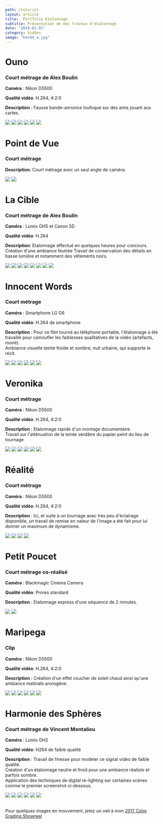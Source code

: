 ```yaml
---
path: /colorist
layout: article
title:  Portfolio Etalonnage
subtitle: Présentation de mes travaux d'étalonnage
date: "2019-01-01"
category: hidden
image: "harm4_a.jpg"
---
```


# Ouno
### Court métrage de Alex Boulin

__Caméra__ : Nikon D5500
  
__Qualité vidéo__: H.264, 4:2:0
  
__Description__ : Fausse bande-annonce loufoque sur des amis jouant aux cartes.


<image-compare>
    <img src="ou2_a.jpg"/>
    <img src="ou2_b.jpg"/>
</image-compare>

<image-compare>
    <img src="ou3_a.jpg"/>
    <img src="ou3_b.jpg"/>
</image-compare>

<image-compare>
    <img src="ou4_a.jpg"/>
    <img src="ou4_b.jpg"/>
</image-compare>





# Point de Vue
### Court métrage

__Description__: Court métrage avec un seul angle de caméra.


<image-compare>
    <img src="pdv1_a.jpg"/>
    <img src="pdv1_b.jpg"/>
</image-compare>


# La Cible
### Court métrage de Alex Boulin

__Caméra__ : Lumix GH5 et Canon 5D  
  
__Qualité vidéo__: H.264  
  
__Description__: Etalonnage effectué en quelques heures pour concours. Création d'une ambiance feutrée
Travail de conservation des détails en basse lumière et notamment des vêtements noirs.

<image-compare>
    <img src="decoy5_a.jpg"/>
    <img src="decoy5_b.jpg"/>
</image-compare>

<image-compare>
    <img src="decoy4_a.jpg"/>
    <img src="decoy4_b.jpg"/>
</image-compare>


<image-compare>
    <img src="decoy2_a.jpg"/>
    <img src="decoy2_b.jpg"/>
</image-compare>

<image-compare>
    <img src="decoy3_a.jpg"/>
    <img src="decoy3_b.jpg"/>
</image-compare>



# Innocent Words
### Court métrage
__Caméra__ : Smartphone LG G6  
  
__Qualité vidéo__: H.264 de smartphone
  
__Description__ : Pour ce film tourné au téléphone portable, 
l'étalonnage a été travaillé pour camoufler les faiblesses qualitatives de la vidéo (artefacts, moiré).  
Ambiance visuelle teinte froide et sombre, nuit urbaine, qui supporte le récit.


<image-compare>
    <img src="IW1A.jpg"/>
    <img src="iw1B.jpg"/>
</image-compare>

<image-compare>
    <img src="IW2A.jpg"/>
    <img src="IW2B.jpg"/>
</image-compare>

<image-compare>
    <img src="IW3A.jpg"/>
    <img src="IW3B.jpg"/>
</image-compare>


# Veronika
### Court métrage
__Caméra__ : Nikon D5500
  
__Qualité vidéo__: H.264, 4:2:0
  
__Description__ : Etalonnage rapide d'un montage documentaire.  
Travail sur l'atténuation de la teinte verdâtre du papier peint du lieu de tournage
  

<image-compare>
    <img src="VER1A.jpg"/>
    <img src="VER1B.jpg"/>
</image-compare>

<image-compare>
    <img src="VER2A.jpg"/>
    <img src="VER2B.jpg"/>
</image-compare>

<image-compare>
    <img src="VER3A.jpg"/>
    <img src="VER3B.jpg"/>
</image-compare>

# Réalité
### Court métrage
__Caméra__ : Nikon D5500  
  
__Qualité vidéo__: H.264, 4:2:0   
  
__Description__ : Ici, et suite à un tournage avec très peu d'éclairage disponible, 
un travail de remise en valeur de l'image a été fait pour lui donner un maximum de dynamisme.  
  

<image-compare>
    <img src="real2_a.jpg"/>
    <img src="real2_b.jpg"/>
</image-compare>

<image-compare>
    <img src="real1a.jpg"/>
    <img src="real1b.jpg"/>
</image-compare>


# Petit Poucet
### Court métrage co-réalisé
__Caméra__ : Blackmagic Cinema Camera  
  
__Qualité vidéo__: Prores standard   
  
__Description__ : Etalonnage express d'une séquence de 2 minutes.
  
  
<image-compare>
    <img src="poucet2_a.jpg"/>
    <img src="poucet2_b.jpg"/>
</image-compare>



# Maripega
### Clip
__Caméra__ : Nikon D5500  
  
__Qualité vidéo__: H.264, 4:2:0   
  
__Description__ : Création d'un effet coucher de soleil chaud ainsi qu'une ambiance matinale anxiogène.
  

<image-compare>
    <img src="mari3_a.jpg"/>
    <img src="mari3_b.jpg"/>
</image-compare>

<image-compare>
    <img src="mari1_a.jpg"/>
    <img src="mari1_b.jpg"/>
</image-compare>

<image-compare>
    <img src="mari5_a.jpg"/>
    <img src="mari5_b.jpg"/>
</image-compare>



# Harmonie des Sphères
### Court métrage de Vincent Montalieu
__Caméra__ : Lumix GH2  
  
__Qualité vidéo__: H264 de faible qualité
  
__Description__ : Travail de finesse pour modeler ce signal vidéo de faible qualité.  
Création d'un étalonnage neutre et froid pour une ambiance réaliste et parfois sombre.  
Application des techniques de digital re-lighting sur certaines scènes comme le premier screenshot ci-dessous.  
  

<image-compare>
    <img src="harm1_a.jpg"/>
    <img src="harm1_b.jpg"/>
</image-compare>

<image-compare>
    <img src="harm0a.jpg"/>
    <img src="harm0b.jpg"/>
</image-compare>

<image-compare>
    <img src="harm3_a.jpg"/>
    <img src="harm3_b.jpg"/>
</image-compare>


<br/>
<br/>

Pour quelques images en mouvement, jetez un oeil à mon [2017 Color Grading Showreel](/color-grade-breakdown-2017)




